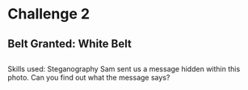 # Challenge 2

## Belt Granted: White Belt
##
Skills used: Steganography
Sam sent us a message hidden within this photo. Can you find out what the message says?
